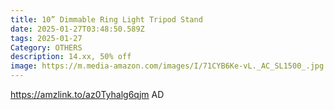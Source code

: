 ```yaml
---
title: 10” Dimmable Ring Light Tripod Stand
date: 2025-01-27T03:48:50.589Z
tags: 2025-01-27
Category: OTHERS
description: 14.xx, 50% off
image: https://m.media-amazon.com/images/I/71CYB6Ke-vL._AC_SL1500_.jpg
---
```

https://amzlink.to/az0Tyhalg6qjm  AD